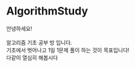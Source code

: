 # AlgorithmStudy
안녕하세요!<br><br>
알고리즘 기초 공부 방 입니다.<br>
기초에서 벗어나고 1일 1문제 풀이 하는 것이 목표입니다!<br>
다같이 열심히 해봅시다
